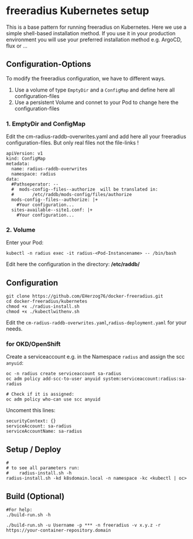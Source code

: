# freeradius Kubernetes setup
This is a base pattern for running freeradius on Kubernetes.
Here we use a simple shell-based installation method.
If you use it in your production environment you will use your preferred installation method e.g. ArgoCD, flux or ...

## Configuration-Options
To modify the freeradius configuration, we have to different ways.
1. Use a volume of type ```EmptyDir``` and a ```ConfigMap``` and define here all configuration-files
2. Use a persistent Volume and connet to your Pod to change here the configuration-files

### 1. EmptyDir and ConfigMap
Edit the cm-radius-raddb-overwrites.yaml and add here all your freeradius configuration-files.
But only real files not the file-links !
```
apiVersion: v1
kind: ConfigMap
metadata:
  name: radius-raddb-overwrites
  namespace: radius
data:
  #Pathseperator: --
  #  mods-config--files--authorize  will be translated in:
  #       /etc/raddb/mods-config/files/authorize
  mods-config--files--authorize: |+
    #Your configuration...
  sites-available--site1.conf: |+
    #Your configuration...
```

### 2. Volume
Enter your Pod:
```
kubectl -n radius exec -it radius-<Pod-Instancename> -- /bin/bash
```
Edit here the configuration in the directory: <b>/etc/raddb/</b>

## Configuration
```
git clone https://github.com/EHerzog76/docker-freeradius.git
cd docker-freeradius/kubernetes
chmod +x ./radius-install.sh
chmod +x ./kubectlwithenv.sh
```
Edit the ```cm-radius-raddb-overwrites.yaml```,```radius-deployment.yaml``` for your needs.<br>

### for OKD/OpenShift
Create a serviceaccount e.g. in the Namespace ```radius``` and assign the scc ```anyuid```:
```
oc -n radius create serviceaccount sa-radius
oc adm policy add-scc-to-user anyuid system:serviceaccount:radius:sa-radius

# Check if it is assigned:
oc adm policy who-can use scc anyuid
```

Uncoment this lines:
```
securityContext: {}
serviceAccount: sa-radius
serviceAccountName: sa-radius
```

## Setup / Deploy
```
#
# to see all parameters run:
#    radius-install.sh -h
radius-install.sh -kd k8sdomain.local -n namespace -kc <kubectl | oc>
```

## Build (Optional)
```
#For help:
./build-run.sh -h

./build-run.sh -u Username -p *** -n freeradius -v x.y.z -r https://your-container-repository.domain
```
